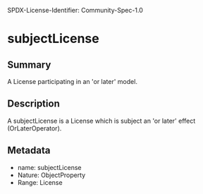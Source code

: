 SPDX-License-Identifier: Community-Spec-1.0

# subjectLicense

## Summary

A License participating in an 'or later' model.

## Description

A subjectLicense is a License which is subject an 'or later' effect
(OrLaterOperator).

## Metadata

- name: subjectLicense
- Nature: ObjectProperty
- Range: License
